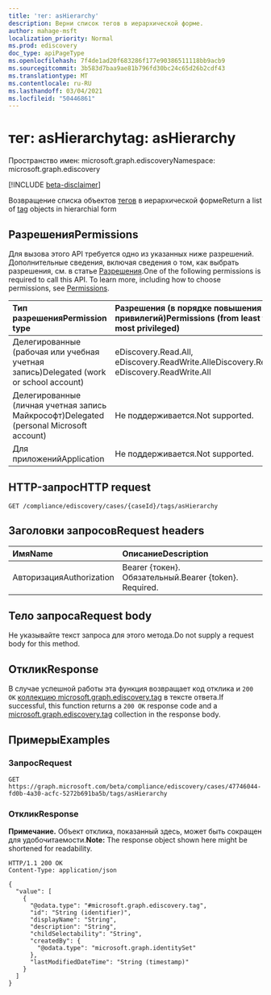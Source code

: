 ```yaml
---
title: 'тег: asHierarchy'
description: Верни список тегов в иерархической форме.
author: mahage-msft
localization_priority: Normal
ms.prod: ediscovery
doc_type: apiPageType
ms.openlocfilehash: 7f4de1ad20f683286f177e90386511118bb9acb9
ms.sourcegitcommit: 3b583d7baa9ae81b796fd30bc24c65d26b2cdf43
ms.translationtype: MT
ms.contentlocale: ru-RU
ms.lasthandoff: 03/04/2021
ms.locfileid: "50446861"
---
```

# <a name="tag-ashierarchy"></a><span data-ttu-id="a5db6-103">тег: asHierarchy</span><span class="sxs-lookup"><span data-stu-id="a5db6-103">tag: asHierarchy</span></span>

<span data-ttu-id="a5db6-104">Пространство имен: microsoft.graph.ediscovery</span><span class="sxs-lookup"><span data-stu-id="a5db6-104">Namespace: microsoft.graph.ediscovery</span></span>

[!INCLUDE [beta-disclaimer](../../includes/beta-disclaimer.md)]

<span data-ttu-id="a5db6-105">Возвращение списка объектов [тегов](../resources/ediscovery-tag.md) в иерархической форме</span><span class="sxs-lookup"><span data-stu-id="a5db6-105">Return a list of [tag](../resources/ediscovery-tag.md) objects in hierarchial form</span></span>

## <a name="permissions"></a><span data-ttu-id="a5db6-106">Разрешения</span><span class="sxs-lookup"><span data-stu-id="a5db6-106">Permissions</span></span>

<span data-ttu-id="a5db6-p101">Для вызова этого API требуется одно из указанных ниже разрешений. Дополнительные сведения, включая сведения о том, как выбрать разрешения, см. в статье [Разрешения](/graph/permissions-reference).</span><span class="sxs-lookup"><span data-stu-id="a5db6-p101">One of the following permissions is required to call this API. To learn more, including how to choose permissions, see [Permissions](/graph/permissions-reference).</span></span>

|<span data-ttu-id="a5db6-109">Тип разрешения</span><span class="sxs-lookup"><span data-stu-id="a5db6-109">Permission type</span></span>|<span data-ttu-id="a5db6-110">Разрешения (в порядке повышения привилегий)</span><span class="sxs-lookup"><span data-stu-id="a5db6-110">Permissions (from least to most privileged)</span></span>|
|:---|:---|
|<span data-ttu-id="a5db6-111">Делегированные (рабочая или учебная учетная запись)</span><span class="sxs-lookup"><span data-stu-id="a5db6-111">Delegated (work or school account)</span></span>|<span data-ttu-id="a5db6-112">eDiscovery.Read.All, eDiscovery.ReadWrite.All</span><span class="sxs-lookup"><span data-stu-id="a5db6-112">eDiscovery.Read.All, eDiscovery.ReadWrite.All</span></span>|
|<span data-ttu-id="a5db6-113">Делегированные (личная учетная запись Майкрософт)</span><span class="sxs-lookup"><span data-stu-id="a5db6-113">Delegated (personal Microsoft account)</span></span>|<span data-ttu-id="a5db6-114">Не поддерживается.</span><span class="sxs-lookup"><span data-stu-id="a5db6-114">Not supported.</span></span>|
|<span data-ttu-id="a5db6-115">Для приложений</span><span class="sxs-lookup"><span data-stu-id="a5db6-115">Application</span></span>|<span data-ttu-id="a5db6-116">Не поддерживается.</span><span class="sxs-lookup"><span data-stu-id="a5db6-116">Not supported.</span></span>|

## <a name="http-request"></a><span data-ttu-id="a5db6-117">HTTP-запрос</span><span class="sxs-lookup"><span data-stu-id="a5db6-117">HTTP request</span></span>

<!-- {
  "blockType": "ignored"
}
-->

``` http
GET /compliance/ediscovery/cases/{caseId}/tags/asHierarchy
```

## <a name="request-headers"></a><span data-ttu-id="a5db6-118">Заголовки запросов</span><span class="sxs-lookup"><span data-stu-id="a5db6-118">Request headers</span></span>

|<span data-ttu-id="a5db6-119">Имя</span><span class="sxs-lookup"><span data-stu-id="a5db6-119">Name</span></span>|<span data-ttu-id="a5db6-120">Описание</span><span class="sxs-lookup"><span data-stu-id="a5db6-120">Description</span></span>|
|:---|:---|
|<span data-ttu-id="a5db6-121">Авторизация</span><span class="sxs-lookup"><span data-stu-id="a5db6-121">Authorization</span></span>|<span data-ttu-id="a5db6-p102">Bearer {токен}. Обязательный.</span><span class="sxs-lookup"><span data-stu-id="a5db6-p102">Bearer {token}. Required.</span></span>|

## <a name="request-body"></a><span data-ttu-id="a5db6-124">Тело запроса</span><span class="sxs-lookup"><span data-stu-id="a5db6-124">Request body</span></span>

<span data-ttu-id="a5db6-125">Не указывайте текст запроса для этого метода.</span><span class="sxs-lookup"><span data-stu-id="a5db6-125">Do not supply a request body for this method.</span></span>

## <a name="response"></a><span data-ttu-id="a5db6-126">Отклик</span><span class="sxs-lookup"><span data-stu-id="a5db6-126">Response</span></span>

<span data-ttu-id="a5db6-127">В случае успешной работы эта функция возвращает код отклика и `200 OK` [коллекцию microsoft.graph.ediscovery.tag](../resources/ediscovery-tag.md) в тексте ответа.</span><span class="sxs-lookup"><span data-stu-id="a5db6-127">If successful, this function returns a `200 OK` response code and a [microsoft.graph.ediscovery.tag](../resources/ediscovery-tag.md) collection in the response body.</span></span>

## <a name="examples"></a><span data-ttu-id="a5db6-128">Примеры</span><span class="sxs-lookup"><span data-stu-id="a5db6-128">Examples</span></span>

### <a name="request"></a><span data-ttu-id="a5db6-129">Запрос</span><span class="sxs-lookup"><span data-stu-id="a5db6-129">Request</span></span>

<!-- {
  "blockType": "request",
  "name": "tag_ashierarchy"
}
-->

``` http
GET https://graph.microsoft.com/beta/compliance/ediscovery/cases/47746044-fd0b-4a30-acfc-5272b691ba5b/tags/asHierarchy
```

### <a name="response"></a><span data-ttu-id="a5db6-130">Отклик</span><span class="sxs-lookup"><span data-stu-id="a5db6-130">Response</span></span>

<span data-ttu-id="a5db6-131">**Примечание.** Объект отклика, показанный здесь, может быть сокращен для удобочитаемости.</span><span class="sxs-lookup"><span data-stu-id="a5db6-131">**Note:** The response object shown here might be shortened for readability.</span></span>
<!-- {
  "blockType": "response",
  "truncated": true,
  "@odata.type": "Collection(microsoft.graph.ediscovery.tag)"
}
-->

``` http
HTTP/1.1 200 OK
Content-Type: application/json

{
  "value": [
    {
      "@odata.type": "#microsoft.graph.ediscovery.tag",
      "id": "String (identifier)",
      "displayName": "String",
      "description": "String",
      "childSelectability": "String",
      "createdBy": {
        "@odata.type": "microsoft.graph.identitySet"
      },
      "lastModifiedDateTime": "String (timestamp)"
    }
  ]
}
```
